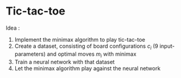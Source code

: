 # Tic-tac-toe

Idea :
1. Implement the minimax algorithm to play tic-tac-toe
2. Create a dataset, consisting of board configurations $c_i$ (9 input-parameters) and optimal moves $m_i$ with minimax 
3. Train a neural network with that dataset
4. Let the minimax algorithm play against the neural network